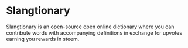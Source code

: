 # Slangtionary
Slangtionary is an open-source open online dictionary where you can contribute words with accompanying definitions in exchange for upvotes earning you rewards in steem.
